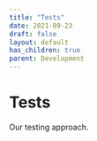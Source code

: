 ```yaml
---
title: "Tests"
date: 2021-09-23
draft: false
layout: default
has_children: true
parent: Development
---
```


# Tests
Our testing approach.
